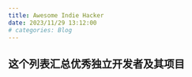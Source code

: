 ```yaml
---
title: Awesome Indie Hacker
date: 2023/11/29 13:12:00
# categories: Blog
---
```

## 这个列表汇总优秀独立开发者及其项目
